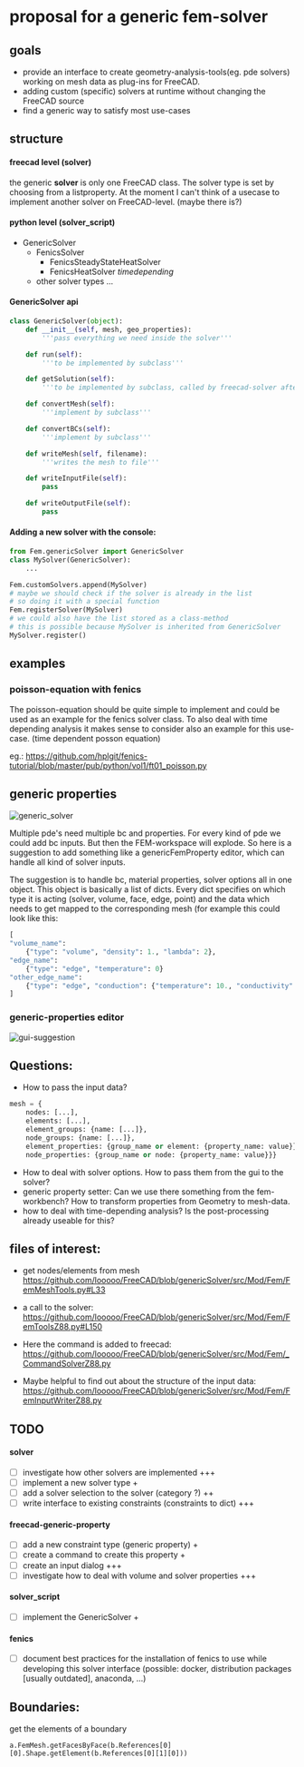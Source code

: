 # proposal for a generic fem-solver

## goals

- provide an interface to create geometry-analysis-tools(eg. pde solvers) working on mesh data as plug-ins for FreeCAD.
- adding custom (specific) solvers at runtime without changing the FreeCAD source
- find a generic way to satisfy most use-cases

## structure

#### freecad level (__solver__)
the generic __solver__ is only one FreeCAD class. The solver type is set by choosing from a listproperty. At the moment I can't think of a usecase to implement another solver on FreeCAD-level. (maybe there is?)

#### python level (__solver_script__)
- GenericSolver
  - FenicsSolver
    - FenicsSteadyStateHeatSolver
    - FenicsHeatSolver *timedepending*
  - other solver types ...


#### GenericSolver api

```python
class GenericSolver(object):
    def __init__(self, mesh, geo_properties):
        '''pass everything we need inside the solver'''

    def run(self):
        '''to be implemented by subclass'''

    def getSolution(self):
        '''to be implemented by subclass, called by freecad-solver after computation'''

    def convertMesh(self):
        '''implement by subclass'''

    def convertBCs(self):
        '''implement by subclass'''

    def writeMesh(self, filename):
        '''writes the mesh to file'''

    def writeInputFile(self):
        pass

    def writeOutputFile(self):
        pass
```

#### Adding a new solver with the console:

```python
from Fem.genericSolver import GenericSolver
class MySolver(GenericSolver):
    ...

Fem.customSolvers.append(MySolver)
# maybe we should check if the solver is already in the list
# so doing it with a special function
Fem.registerSolver(MySolver)
# we could also have the list stored as a class-method
# this is possible because MySolver is inherited from GenericSolver
MySolver.register()

```

## examples

### poisson-equation with fenics

The poisson-equation should be quite simple to implement and could be used as an example for the fenics solver class. To also deal with time depending analysis it makes sense to consider also an example for this use-case. (time dependent posson equation)

eg.: https://github.com/hplgit/fenics-tutorial/blob/master/pub/python/vol1/ft01_poisson.py


## generic properties

![generic_solver](./generic_properties_structure.png)

Multiple pde's need multiple bc and properties. For every kind of pde we could add bc inputs. But then the FEM-workspace will explode. So here is a suggestion to add something like a genericFemProperty editor, which can handle all kind of solver inputs.

The suggestion is to handle bc, material properties, solver options all in one object. This object is basically a list of dicts. Every dict specifies on which type it is acting (solver, volume, face, edge, point) and the data which needs to get mapped to the corresponding mesh (for example this could look like this:
  ```python
  [
  "volume_name":
      {"type": "volume", "density": 1., "lambda": 2},
  "edge_name":
      {"type": "edge", "temperature": 0}
  "other_edge_name":
      {"type": "edge", "conduction": {"temperature": 10., "conductivity": 1.}}
  ]
  ```

### generic-properties editor

![gui-suggestion](./generic_properties.png)


## Questions:

- How to pass the input data?
```python
mesh = {
    nodes: [...],
    elements: [...],
    element_groups: {name: [...]},
    node_groups: {name: [...]},
    element_properties: {group_name or element: {property_name: value}},
    node_properties: {group_name or node: {property_name: value}}}
```
- How to deal with solver options. How to pass them from the gui to the solver?
- generic property setter: Can we use there something from the fem-workbench? How to transform properties from Geometry to mesh-data.
- how to deal with time-depending analysis? Is the post-processing already useable for this?


## files of interest:

- get nodes/elements from mesh
https://github.com/looooo/FreeCAD/blob/genericSolver/src/Mod/Fem/FemMeshTools.py#L33

- a call to the solver:
https://github.com/looooo/FreeCAD/blob/genericSolver/src/Mod/Fem/FemToolsZ88.py#L150

- Here the command is added to freecad:
https://github.com/looooo/FreeCAD/blob/genericSolver/src/Mod/Fem/_CommandSolverZ88.py

- Maybe helpful to find out about the structure of the input data:
https://github.com/looooo/FreeCAD/blob/genericSolver/src/Mod/Fem/FemInputWriterZ88.py


## TODO

#### __solver__
- [ ] investigate how other solvers are implemented +++
- [ ] implement a new solver type +
- [ ] add a solver selection to the solver (category ?) ++
- [ ] write interface to existing constraints (constraints to dict) +++

#### freecad-generic-property
- [ ] add a new constraint type (generic property) +
- [ ] create a command to create this property +
- [ ] create an input dialog +++
- [ ] investigate how to deal with volume and solver properties +++

#### __solver_script__
- [ ] implement the GenericSolver +

#### fenics
- [ ] document best practices for the installation of fenics to use while developing this solver interface (possible: docker, distribution packages [usually outdated], anaconda, ...)



## Boundaries:

get the elements of a boundary
```
a.FemMesh.getFacesByFace(b.References[0][0].Shape.getElement(b.References[0][1][0]))
```